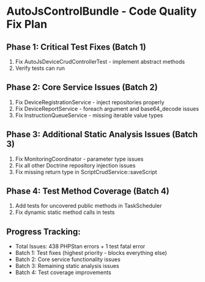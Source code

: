 # AutoJsControlBundle - Code Quality Fix Plan

## Phase 1: Critical Test Fixes (Batch 1)
1. Fix AutoJsDeviceCrudControllerTest - implement abstract methods
2. Verify tests can run

## Phase 2: Core Service Issues (Batch 2)
1. Fix DeviceRegistrationService - inject repositories properly
2. Fix DeviceReportService - foreach argument and base64_decode issues
3. Fix InstructionQueueService - missing iterable value types

## Phase 3: Additional Static Analysis Issues (Batch 3)
1. Fix MonitoringCoordinator - parameter type issues
2. Fix all other Doctrine repository injection issues
3. Fix missing return type in ScriptCrudService::saveScript

## Phase 4: Test Method Coverage (Batch 4)
1. Add tests for uncovered public methods in TaskScheduler
2. Fix dynamic static method calls in tests

## Progress Tracking:
- Total Issues: 438 PHPStan errors + 1 test fatal error
- Batch 1: Test fixes (highest priority - blocks everything else)
- Batch 2: Core service functionality issues
- Batch 3: Remaining static analysis issues
- Batch 4: Test coverage improvements